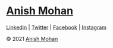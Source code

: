 # [Anish Mohan](https://www.anishmohan.com)

[Linkedin](https://www.linkedin.com/in/anishmohan) | 
[Twitter](https://twitter.com/anishmohan) | 
[Facebook](https://www.facebook.com/anishmohan) | 
[Instagram](https://www.instagram.com/anishmohan/)

&copy; 2021 [Anish Mohan](https://github.com/anishmohan)


